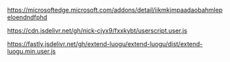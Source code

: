 https://microsoftedge.microsoft.com/addons/detail/iikmkjmpaadaobahmlepeloendndfphd

https://cdn.jsdelivr.net/gh/nick-cjyx9/fxxkybt/userscript.user.js

https://fastly.jsdelivr.net/gh/extend-luogu/extend-luogu/dist/extend-luogu.min.user.js